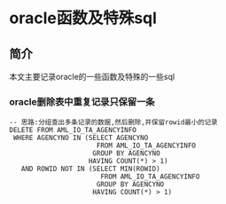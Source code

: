 # oracle函数及特殊sql
## 简介
  本文主要记录oracle的一些函数及特殊的一些sql

### oracle删除表中重复记录只保留一条
```
-- 思路:分组查出多条记录的数据,然后删除,并保留rowid最小的记录
DELETE FROM AML_IO_TA_AGENCYINFO
 WHERE AGENCYNO IN (SELECT AGENCYNO
                      FROM AML_IO_TA_AGENCYINFO
                     GROUP BY AGENCYNO
                    HAVING COUNT(*) > 1)
   AND ROWID NOT IN (SELECT MIN(ROWID)
                       FROM AML_IO_TA_AGENCYINFO
                      GROUP BY AGENCYNO
                     HAVING COUNT(*) > 1)
```

